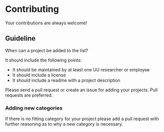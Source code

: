 # Contributing

Your contributions are always welcome!

## Guideline

When can a project be added to the list?

It should include the following points:

* It should be maintained by at least one UU researcher or employee
* It should include a license
* It should include a readme with a project description

Please send a pull request or create an issue for adding your projects. Pull requests are preferred.

### Adding new categories

If there is no fitting category for your project please add a pull request with further reasoning as to why a new category is necessary.
